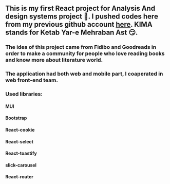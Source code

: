 ## This is my first React project for Analysis And design systems project 🚴. I pushed codes here from my previous github account <a href="https://github.com/Gholizadef1/Kima/tree/dev">here</a>. KIMA stands for Ketab Yar-e Mehraban Ast 😏.
### The idea of this project came from Fidibo and Goodreads in order to make a community for people who love reading books and know more about literature world.
### The application had both web and mobile part, I coaperated in web front-end team.
### Used libraries:
#### MUI
#### Bootstrap
#### React-cookie
#### React-select
#### React-toastify
#### slick-carousel
#### React-router 
